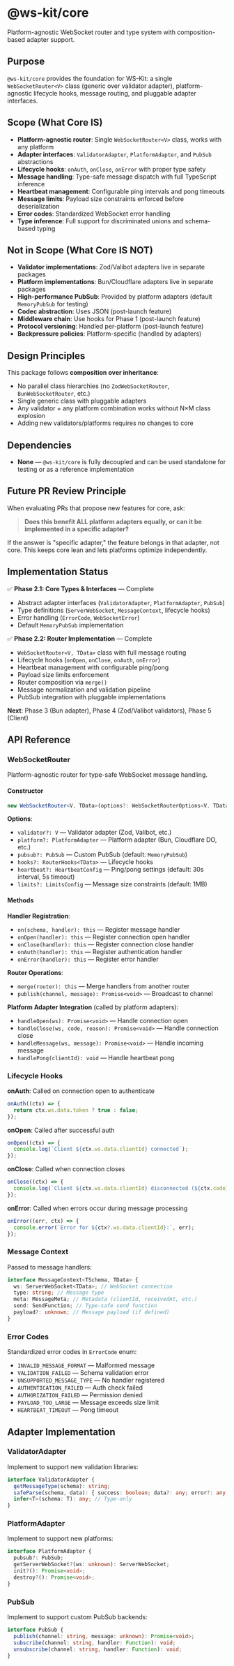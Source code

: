 # @ws-kit/core

Platform-agnostic WebSocket router and type system with composition-based adapter support.

## Purpose

`@ws-kit/core` provides the foundation for WS-Kit: a single `WebSocketRouter<V>` class (generic over validator adapter), platform-agnostic lifecycle hooks, message routing, and pluggable adapter interfaces.

## Scope (What Core IS)

- **Platform-agnostic router**: Single `WebSocketRouter<V>` class, works with any platform
- **Adapter interfaces**: `ValidatorAdapter`, `PlatformAdapter`, and `PubSub` abstractions
- **Lifecycle hooks**: `onAuth`, `onClose`, `onError` with proper type safety
- **Message handling**: Type-safe message dispatch with full TypeScript inference
- **Heartbeat management**: Configurable ping intervals and pong timeouts
- **Message limits**: Payload size constraints enforced before deserialization
- **Error codes**: Standardized WebSocket error handling
- **Type inference**: Full support for discriminated unions and schema-based typing

## Not in Scope (What Core IS NOT)

- **Validator implementations**: Zod/Valibot adapters live in separate packages
- **Platform implementations**: Bun/Cloudflare adapters live in separate packages
- **High-performance PubSub**: Provided by platform adapters (default `MemoryPubSub` for testing)
- **Codec abstraction**: Uses JSON (post-launch feature)
- **Middleware chain**: Use hooks for Phase 1 (post-launch feature)
- **Protocol versioning**: Handled per-platform (post-launch feature)
- **Backpressure policies**: Platform-specific (handled by adapters)

## Design Principles

This package follows **composition over inheritance**:

- No parallel class hierarchies (no `ZodWebSocketRouter`, `BunWebSocketRouter`, etc.)
- Single generic class with pluggable adapters
- Any validator + any platform combination works without N×M class explosion
- Adding new validators/platforms requires no changes to core

## Dependencies

- **None** — `@ws-kit/core` is fully decoupled and can be used standalone for testing or as a reference implementation

## Future PR Review Principle

When evaluating PRs that propose new features for core, ask:

> **Does this benefit ALL platform adapters equally, or can it be implemented in a specific adapter?**

If the answer is "specific adapter," the feature belongs in that adapter, not core. This keeps core lean and lets platforms optimize independently.

## Implementation Status

✅ **Phase 2.1: Core Types & Interfaces** — Complete

- Abstract adapter interfaces (`ValidatorAdapter`, `PlatformAdapter`, `PubSub`)
- Type definitions (`ServerWebSocket`, `MessageContext`, lifecycle hooks)
- Error handling (`ErrorCode`, `WebSocketError`)
- Default `MemoryPubSub` implementation

✅ **Phase 2.2: Router Implementation** — Complete

- `WebSocketRouter<V, TData>` class with full message routing
- Lifecycle hooks (`onOpen`, `onClose`, `onAuth`, `onError`)
- Heartbeat management with configurable ping/pong
- Payload size limits enforcement
- Router composition via `merge()`
- Message normalization and validation pipeline
- PubSub integration with pluggable implementations

**Next**: Phase 3 (Bun adapter), Phase 4 (Zod/Valibot validators), Phase 5 (Client)

## API Reference

### WebSocketRouter

Platform-agnostic router for type-safe WebSocket message handling.

#### Constructor

```typescript
new WebSocketRouter<V, TData>(options?: WebSocketRouterOptions<V, TData>)
```

**Options**:

- `validator?: V` — Validator adapter (Zod, Valibot, etc.)
- `platform?: PlatformAdapter` — Platform adapter (Bun, Cloudflare DO, etc.)
- `pubsub?: PubSub` — Custom PubSub (default: `MemoryPubSub`)
- `hooks?: RouterHooks<TData>` — Lifecycle hooks
- `heartbeat?: HeartbeatConfig` — Ping/pong settings (default: 30s interval, 5s timeout)
- `limits?: LimitsConfig` — Message size constraints (default: 1MB)

#### Methods

**Handler Registration**:

- `on(schema, handler): this` — Register message handler
- `onOpen(handler): this` — Register connection open handler
- `onClose(handler): this` — Register connection close handler
- `onAuth(handler): this` — Register authentication handler
- `onError(handler): this` — Register error handler

**Router Operations**:

- `merge(router): this` — Merge handlers from another router
- `publish(channel, message): Promise<void>` — Broadcast to channel

**Platform Adapter Integration** (called by platform adapters):

- `handleOpen(ws): Promise<void>` — Handle connection open
- `handleClose(ws, code, reason): Promise<void>` — Handle connection close
- `handleMessage(ws, message): Promise<void>` — Handle incoming message
- `handlePong(clientId): void` — Handle heartbeat pong

### Lifecycle Hooks

**onAuth**: Called on connection open to authenticate

```typescript
onAuth((ctx) => {
  return ctx.ws.data.token ? true : false;
});
```

**onOpen**: Called after successful auth

```typescript
onOpen((ctx) => {
  console.log(`Client ${ctx.ws.data.clientId} connected`);
});
```

**onClose**: Called when connection closes

```typescript
onClose((ctx) => {
  console.log(`Client ${ctx.ws.data.clientId} disconnected (${ctx.code})`);
});
```

**onError**: Called when errors occur during message processing

```typescript
onError((err, ctx) => {
  console.error(`Error for ${ctx?.ws.data.clientId}:`, err);
});
```

### Message Context

Passed to message handlers:

```typescript
interface MessageContext<TSchema, TData> {
  ws: ServerWebSocket<TData>; // WebSocket connection
  type: string; // Message type
  meta: MessageMeta; // Metadata (clientId, receivedAt, etc.)
  send: SendFunction; // Type-safe send function
  payload?: unknown; // Message payload (if defined)
}
```

### Error Codes

Standardized error codes in `ErrorCode` enum:

- `INVALID_MESSAGE_FORMAT` — Malformed message
- `VALIDATION_FAILED` — Schema validation error
- `UNSUPPORTED_MESSAGE_TYPE` — No handler registered
- `AUTHENTICATION_FAILED` — Auth check failed
- `AUTHORIZATION_FAILED` — Permission denied
- `PAYLOAD_TOO_LARGE` — Message exceeds size limit
- `HEARTBEAT_TIMEOUT` — Pong timeout

## Adapter Implementation

### ValidatorAdapter

Implement to support new validation libraries:

```typescript
interface ValidatorAdapter {
  getMessageType(schema): string;
  safeParse(schema, data): { success: boolean; data?: any; error?: any };
  infer<T>(schema: T): any; // Type-only
}
```

### PlatformAdapter

Implement to support new platforms:

```typescript
interface PlatformAdapter {
  pubsub?: PubSub;
  getServerWebSocket?(ws: unknown): ServerWebSocket;
  init?(): Promise<void>;
  destroy?(): Promise<void>;
}
```

### PubSub

Implement to support custom PubSub backends:

```typescript
interface PubSub {
  publish(channel: string, message: unknown): Promise<void>;
  subscribe(channel: string, handler: Function): void;
  unsubscribe(channel: string, handler: Function): void;
}
```
